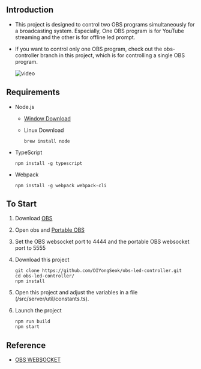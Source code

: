 ## Introduction
- This project is designed to control two OBS programs simultaneously for a broadcasting system. Especially, One OBS program is for YouTube streaming and the other is for offline led prompt.
- If you want to control only one OBS program, check out the obs-controller branch in this project, which is for controlling a single OBS program.

    ![video](https://github.com/DIYongSeok/obs-led-controller/assets/146920174/14d37f38-caa7-4fc0-b517-42b3cd1c4f6b)

## Requirements
- Node.js
    - [Window Download](https://nodejs.org/en)
    - Linux Download

        ```
        brew install node
        ```
- TypeScript

    ```
    npm install -g typescript
    ```
- Webpack

    ```
    npm install -g webpack webpack-cli
    ```

## To Start
1. Download [OBS](https://obsproject.com/)

2. Open obs and [Portable OBS](https://youtu.be/zxM-TpOmdfc)

3. Set the OBS websocket port to 4444 and the portable OBS websocket port to 5555

4. Download this project
    ```
    git clone https://github.com/DIYongSeok/obs-led-controller.git
    cd obs-led-controller/
    npm install
    ```

5. Open this project and adjust the variables in a file (/src/server/util/constants.ts).

6. Launch the project
    ```
    npm run build
    npm start
    ```

## Reference
- [OBS WEBSOCKET](https://github.com/obsproject/obs-websocket)